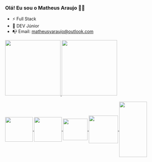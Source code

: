### Olá! Eu sou o Matheus Araujo 👋🏼

- ⚡ Full Stack
- 🌱 DEV Júnior
- 📭 Email: matheusyaraujo@outlook.com

<div>
  <a href="https://github.com/matheusyaraujoo">
    <img height="180em" src="https://github-readme-stats.vercel.app/api?username=matheusyaraujoo&show_icons=true&theme=chartreuse-dark"/>
    <img height="180em" src="https://github-readme-stats.vercel.app/api/top-langs/?username=matheusyaraujoo&layout=compact&theme=chartreuse-dark"/>
</div>

<div style="display: inline_block"><br>
  <img align="center" height="80" width="90"  src="https://icongr.am/devicon/html5-original.svg?size=128&color=currentColor">
  <img align="center" height="80" width="90"  src="https://icongr.am/devicon/css3-original.svg?size=128&color=currentColor">
  <img align="center" height="70" width="80"  src="https://icongr.am/devicon/javascript-original.svg?size=128&color=currentColor">
  <img align="center" height="90" width="95" src="https://cdn.jsdelivr.net/gh/devicons/devicon/icons/go/go-original.svg" />
  <img align="center" height="180" width="90" src="https://cdn.jsdelivr.net/gh/devicons/devicon/icons/java/java-original.svg" />
  

          
</div>
